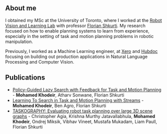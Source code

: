 ## About me
I obtained my MSc at the University of Toronto, where I worked at the [Robot Vision and Learning Lab](https://rvl.cs.toronto.edu) with professor [Florian Shkurti](https://www.cs.toronto.edu/~florian/). My research focused on how to enable planning systems to learn from experience, especially in the setting of task and motion planning problems in robotic manipulation.

Previously, I worked as a Machine Learning engineer, at [Xero](https://www.xero.com) and [Hubdoc](https://www.hubdoc.com) focusing on building out production applications in Natural Language Processing and Computer Vision.

## Publications

- [Policy-Guided Lazy Search with Feedback for Task and Motion Planning](https://arxiv.org/abs/2210.14055) - **Mohamed Khodeir**, Atharv Sonwane, Florian Shkurti
- [Learning To Search in Task and Motion Planning with Streams](https://rvl.cs.toronto.edu/learning-based-tamp/) - **Mohamed Khodeir**, Ben Agro, Florian Shkurti
- [TASKOGRAPHY: Evaluating robot task planning over large 3D scene graphs](https://taskography.github.io) - Christopher Agia, Krishna Murthy Jatavallabhula, **Mohamed Khodeir**, Ondrej Miksik, Vibhav Vineet, Mustafa Mukadam, Liam Paull, Florian Shkurti

<!-- You can use the [editor on GitHub](https://github.com/Khodeir/khodeir.github.io/edit/main/index.md) to maintain and preview the content for your website in Markdown files.

Whenever you commit to this repository, GitHub Pages will run [Jekyll](https://jekyllrb.com/) to rebuild the pages in your site, from the content in your Markdown files.

### Markdown

Markdown is a lightweight and easy-to-use syntax for styling your writing. It includes conventions for

```markdown
Syntax highlighted code block

# Header 1
## Header 2
### Header 3

- Bulleted
- List

1. Numbered
2. List

**Bold** and _Italic_ and `Code` text

[Link](url) and ![Image](src)
```

For more details see [GitHub Flavored Markdown](https://guides.github.com/features/mastering-markdown/).

### Jekyll Themes

Your Pages site will use the layout and styles from the Jekyll theme you have selected in your [repository settings](https://github.com/Khodeir/khodeir.github.io/settings/pages). The name of this theme is saved in the Jekyll `_config.yml` configuration file.

### Support or Contact

Having trouble with Pages? Check out our [documentation](https://docs.github.com/categories/github-pages-basics/) or [contact support](https://support.github.com/contact) and we’ll help you sort it out.
 -->
